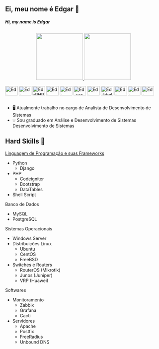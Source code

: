 ## Ei, meu nome é Edgar 🙂
##### Hi, my name is Edgar 

##

<div align="center">
  <a href="https://github.com/brERS">
  <img height="150em" src="https://github-readme-stats.vercel.app/api?username=brERS&show_icons=true&theme=dracula&include_all_commits=true&count_private=true"/>
  <img height="150em" src="https://github-readme-stats.vercel.app/api/top-langs/?username=brERS&layout=compact&langs_count=7&theme=dracula"/></a>
</div>
<div style="display: inline_block"><br>
  <img align="center" alt="Ed-Python" height="30" width="40" src="https://cdn.jsdelivr.net/gh/devicons/devicon/icons/python/python-original.svg">
  <img align="center" alt="Ed-Django" height="30" width="40" src="https://cdn.jsdelivr.net/gh/devicons/devicon/icons/django/django-plain.svg">
  <img align="center" alt="Ed-PHP" height="30" width="40" src="https://cdn.jsdelivr.net/gh/devicons/devicon/icons/php/php-original.svg">
  <img align="center" alt="Ed-codeigniter" height="30" width="40" src="https://cdn.jsdelivr.net/gh/devicons/devicon/icons/codeigniter/codeigniter-plain-wordmark.svg">
  <img align="center" alt="Ed-JavaScript" height="30" width="40" src="https://cdn.jsdelivr.net/gh/devicons/devicon/icons/javascript/javascript-plain.svg">
  <img align="center" alt="Ed-css" height="30" width="40" src="https://cdn.jsdelivr.net/gh/devicons/devicon/icons/css3/css3-plain-wordmark.svg">
  <img align="center" alt="Ed-bootstrap" height="30" width="40" src="https://cdn.jsdelivr.net/gh/devicons/devicon/icons/bootstrap/bootstrap-plain-wordmark.svg">
  <img align="center" alt="Ed-html" height="30" width="40" src="https://cdn.jsdelivr.net/gh/devicons/devicon/icons/html5/html5-plain-wordmark.svg">
  <img align="center" alt="Ed-mqsl" height="30" width="40" src="https://cdn.jsdelivr.net/gh/devicons/devicon/icons/mysql/mysql-original.svg">
  <img align="center" alt="Ed-postgreSQL" height="30" width="40" src="https://cdn.jsdelivr.net/gh/devicons/devicon/icons/postgresql/postgresql-plain-wordmark.svg">
  <img align="center" alt="Ed-postgreSQL" height="30" width="40" src="https://cdn.jsdelivr.net/gh/devicons/devicon/icons/linux/linux-original.svg">
  
</div>

##

- 🖥️ Atualmente trabalho no cargo de Analista de Desenvolvimento de Sistemas
- 💡 Sou graduado em Análise e Desenvolvimento de Sistemas Desenvolvimento de Sistemas

##

## Hard Skills 🦾
<lu> <u>Linguagem de Programação e suas Frameworks</u>
- Python
  - Django
- PHP 
  - Codeigniter
  - Bootstrap 
  - DataTables
- Shell Script
</lu>

<lu>Banco de Dados
- MySQL
- PostgreSQL
</lu>

<lu> Sistemas Operacionais
- Windows Server
- Distribuições Linux
  - Ubuntu 
  - CentOS
  - FreeBSD
- Switches e Routers 
  - RouterOS (Mikrotik)
  - Junos (Juniper)
  - VRP (Huawei)
</lu>

<lu>Softwares
- Monitoramento  
  - Zabbix 
  - Grafana
  - Cacti
- Servidores
  - Apache
  - Postfix 
  - FreeRadius
  - Unbound DNS 
</lu>



